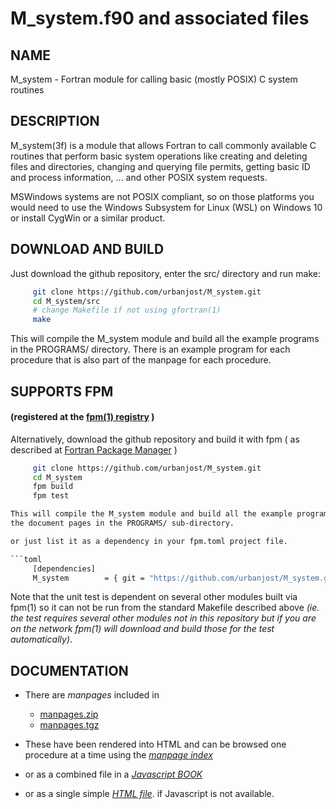 # M_system.f90 and associated files

## NAME

   M_system - Fortran module for calling basic (mostly POSIX) C system routines

## DESCRIPTION

M_system(3f) is a module that allows Fortran to call commonly available C
routines that perform basic system operations like creating and deleting
files and directories, changing and querying file permits, getting basic
ID and process information, ... and other POSIX system requests.

MSWindows systems are not POSIX compliant, so on those platforms you
would need to use the Windows Subsystem for Linux (WSL) on Windows 10
or install CygWin or a similar product.

## DOWNLOAD AND BUILD

Just download the github repository, enter the src/ directory and run make:

```bash
     git clone https://github.com/urbanjost/M_system.git
     cd M_system/src
     # change Makefile if not using gfortran(1)
     make
```
This will compile the M_system module and build all the example programs
in the PROGRAMS/ directory. There is an example program for each procedure
that is also part of the manpage for each procedure.


## SUPPORTS FPM 
#### (registered at the [fpm(1) registry](https://github.com/fortran-lang/fpm-registry) )

Alternatively, download the github repository and build it with 
fpm ( as described at [Fortran Package Manager](https://github.com/fortran-lang/fpm) )

```bash
     git clone https://github.com/urbanjost/M_system.git
     cd M_system
     fpm build
     fpm test

This will compile the M_system module and build all the example programs from
the document pages in the PROGRAMS/ sub-directory.

or just list it as a dependency in your fpm.toml project file.

```toml
     [dependencies]
     M_system        = { git = "https://github.com/urbanjost/M_system.git" }
```

Note that the unit test is dependent on several other modules built via
fpm(1) so it can not be run from the standard Makefile described above
_(ie. the test requires several other modules not in this repository but
if you are on the network fpm(1) will download and build those for the
test automatically)_.

## DOCUMENTATION

 + There are *manpages* included in 
    + [manpages.zip](docs/manpages.zip) 
    + [manpages.tgz](docs/manpages.tgz) 

 + These have been rendered into HTML and can be browsed one procedure at a time
   using the
   [*manpage index*](https://urbanjost.github.io/M_system/man3.html)

 + or as a combined file in a
   [*Javascript BOOK*](https://urbanjost.github.io/M_system/BOOK_M_system.html)

 + or as a single simple [*HTML file*](https://urbanjost.github.io/M_system/M_system.html).
   if Javascript is not available.
